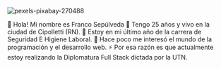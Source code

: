 ![pexels-pixabay-270488](https://github.com/FrancoMSepulveda/FrancoMSepulveda/assets/171515429/210f3e46-9a4a-415b-a414-2ea0fc6ff099)

👋 Hola! Mi nombre es Franco Sepúlveda
👀 Tengo 25 años y vivo en la ciudad de Cipolletti (RN).
🌱 Estoy en mi último año de la carrera de Seguridad E Higiene Laboral.
💞️ Hace poco me interesó el mundo de la programación y el desarrollo web. 
⚡ Por esa razón es que actualmente estoy realizando la Diplomatura Full Stack dictada por la UTN.
